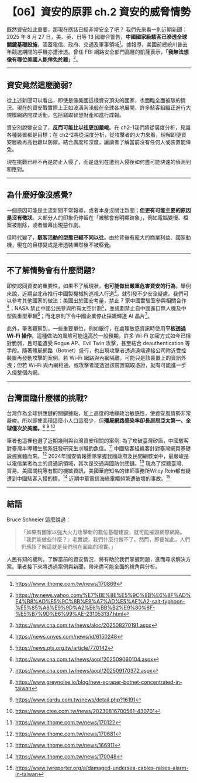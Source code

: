 # 【06】資安的原罪 ch.2 資安的威脅情勢

既然資安如此重要，那現在應該已經非常安全了吧？
我們先來看一則近期新聞：2025 年 8 月 27 日，美、英、日等 13 國聯合警告，**中國國家級駭客已滲透全球關鍵基礎設施**，涵蓋電信、政府、交通及軍事領域[^29]。據報導，美國前總統川普去年競選期間的手機亦遭滲透。曾任 FBI 網路安全部門高層的凱薩表示，**「我無法想像有哪位美國人能倖免於難」**[^1]。

---

## 資安竟然這麼脆弱?

從上述新聞可以看出，即使是像美國這樣資安頂尖的國家，也面臨全面被駭的情況。現在的資安戰實際上正如波濤洶湧般在全球各地展開，許多駭客組織正進行大規模網路間諜活動，包括竊取智慧財產和進行諜報。

資安別說變安全了，**反而可能比以往更加嚴峻**。在 ch2-1我們將從廣度分析，見識各種裝置都是目標；在 ch2-2將從深度分析，從攻擊者的火力來看，理解即便資安層級再高也難以防禦。結合廣度和深度，讓讀者了解當前沒有任何人或裝置能倖免。

現在挑戰已經不再是防止入侵了，而是退到在遭到入侵後如何盡可能快速的偵測到和應對。

---

## 為什麼好像沒感覺? 

一個原因可能是主流新聞不常報導，或者本身沒關注新聞；**但更有可能主要的原因是沒有徵狀**。大部分人的印象仍停留在「被駭會有明顯跡象」，例如電腦變慢、檔案被刪除，或者螢幕出現惡作劇。

但時代變了，**駭客活動的型態已經不同以往**。由於背後有龐大的商業利益、國家動機，現在的目標變成是滲透裝置然後不被察覺。


---

## 不了解情勢會有什麼問題?

即使認同資安的重要性，如果不了解現狀，**也可能做出嚴重危害資安的行為**。舉例來說，近期台北市推行中國製機械狗巡視人行道[^10]，就引發不少安全疑慮。我們可以參考其他國家的做法：美國出於國安考量，禁止 7 家中國實驗室參與相關合作[^4]；NASA 禁止中國公民參與所有太空計劃[^5]，並規劃禁止自中國進口無人機及中型與重型車輛[^3]；而北京則下令中國企業停止採購輝達 AI 晶片[^11]。

此外，筆者觀察到，一些重要單位，例如銀行，在處理敏感資訊時使用**平板透過 Wi-Fi 操作**。這種做法的風險可能遠高於一般預期。許多 Wi-Fi 加密方式如今已相對脆弱，且可能遭受 Rogue AP、Evil Twin 攻擊，甚至結合 deauthentication 等手段。隨著殭屍網路（Botnet）盛行，也出現攻擊者透過遠端連接公司附近受控裝置再發動攻擊的案例。若 Wi-Fi 網路與內網隔離，可能只是該裝置上的資訊外洩；但若 Wi-Fi 與內網相通，或攻擊者能透過該裝置竊取憑證，就有可能進一步入侵整個內網。

---

## 台灣面臨什麼樣的挑戰?

台灣作為全球供應鏈的關鍵據點，加上高度的地緣政治敏感性，使資安風情勢非常嚴峻。所以即使面積這麼小人口這麼少，但**殭屍網路感染率卻長居居亞太第一、全球僅次於美國。**[^7] [^8] [^9]

筆者也這裡也選了近期幾則與台灣資安相關的案例: 為了攻破臺灣矽盾，中國駭客對臺灣半導體生態系狂發研究生求職釣魚信。[^27] 中國駭客組織客針對臺灣網頁基礎設施實體而來。[^17] 2024年國安情報團隊掌握我國政府及民間網駭案中，最嚴峻是以電信業者為主的資通訊領域，其次是交通與國防供應鏈。[^21] 現為了探聽臺灣、貿易、美國關稅等有關的機敏資訊，美國華府知名的律師事務所Wiley Rein都有疑遭到中國駭客入侵的情。[^26] 近期中華電信海底電纜頻繁遭破壞的事故。[^30]

---

## 結語

Bruce Schneier 這麼說過：

> 「如果有國家以強大火力攻擊新的數位基礎建設，就可能摧毀網際網路。『我們能做些什麼？』老實說，我們什麼也做不了。然而，即便如此，人們仍應該了解這就是我們現在面臨的現實。」

人民有知的權利。了解當前的資安情況，將有助於我們掌握問題，進而尋求解決方案。筆者接下來將透過案例與新聞，帶來盡可能全面的視角與分析。


[^0]: none
[^1]: https://tw.news.yahoo.com/%E7%BE%8E%E5%9C%8B%E6%8F%AD%E4%B8%AD%E5%9C%8B%E9%A7%AD%E5%AE%A2-salt-typhoon-%E5%85%A8%E9%9D%A2%E6%BB%B2%E9%80%8F-%E5%B7%9D%E6%99%AE-231053137.html
[^2]: https://tw.stock.yahoo.com/news/%E4%B8%AD%E5%9C%8B%E5%AE%98%E6%96%B9%E5%82%B3%E5%8B%B8%E9%80%80%E4%BC%81%E6%A5%AD%E6%8E%A1%E7%94%A8%E8%BC%9D%E9%81%94h20%E6%99%B6%E7%89%87-%E5%B0%A4%E5%85%B6%E6%98%AF%E6%94%BF%E5%BA%9C%E5%9C%8B%E5%AE%89%E7%9B%B8%E9%97%9C%E9%A0%98%E5%9F%9F-053757200.html
[^3]: https://www.cna.com.tw/news/aopl/202509060104.aspx
[^4]: https://news.cnyes.com/news/id/6150248
[^5]: https://news.pts.org.tw/article/770142
[^6]: https://tw.news.yahoo.com/%E7%B4%90%E6%99%82%E6%8F%AD%E9%9C%B22019%E5%B7%9D%E9%87%91%E6%9C%83%E5%89%8D-%E7%BE%8E%E6%B5%B7%E8%B1%B9%E9%83%A8%E9%9A%8A%E7%99%BB%E9%99%B8%E5%8C%97%E9%9F%93%E5%A4%B1%E6%95%97%E6%AE%BA%E6%BC%81%E6%B0%91-054700521.html
[^7]: https://www.greynoise.io/blog/new-scraper-botnet-concentrated-in-taiwan
[^8]: https://www.cardu.com.tw/news/detail.php?16191
[^9]: https://www.ctee.com.tw/news/20230816700561-430701
[^10]: https://www.cna.com.tw/news/aloc/202508270191.aspx
[^11]: https://www.cna.com.tw/news/aopl/202509170372.aspx
[^12]: https://www.ithome.com.tw/news/170231
[^13]: https://www.ithome.com.tw/news/170241
[^14]: https://www.ithome.com.tw/news/170248
[^15]: https://www.ithome.com.tw/news/170407
[^16]: https://www.ithome.com.tw/news/170407
[^17]: https://www.ithome.com.tw/news/170681
[^18]: https://www.epochtimes.com/b5/25/5/26/n14518253.htm
[^19]: https://www.ithome.com.tw/news/169419
[^20]: https://www.ithome.com.tw/news/170692
[^21]: https://www.ithome.com.tw/news/166911
[^22]: https://www.ithome.com.tw/news/170299
[^23]: https://www.ithome.com.tw/news/170318
[^24]: https://www.ithome.com.tw/news/169697
[^25]: https://www.ithome.com.tw/news/169688
[^26]: https://www.ithome.com.tw/news/170048
[^27]: https://www.ithome.com.tw/news/170122
[^28]: https://www.ithome.com.tw/news/170747
[^29]: https://www.ithome.com.tw/news/170869
[^30]: https://www.twreporter.org/a/damaged-undersea-cables-raises-alarm-in-taiwan